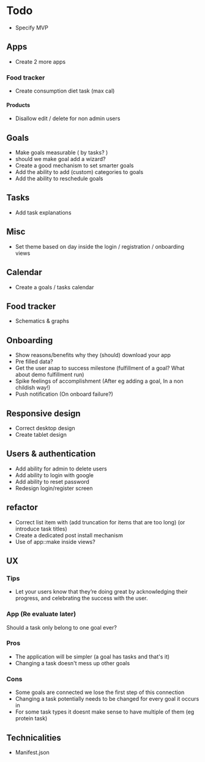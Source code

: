 # Todo

- Specify MVP


## Apps

- Create 2 more apps


### Food tracker

- Create consumption diet task (max cal)

#### Products

- Disallow edit / delete for non admin users


## Goals

- Make goals measurable ( by tasks? )
- should we make goal add a wizard?
- Create a good mechanism to set smarter goals
- Add the ability to add (custom) categories to goals
- Add the ability to reschedule goals


## Tasks

- Add task explanations


## Misc

- Set theme based on day inside the login / registration / onboarding views


## Calendar

- Create a goals / tasks calendar


## Food tracker

- Schematics & graphs


## Onboarding

- Show reasons/benefits why they (should) download your app
- Pre filled data?
- Get the user asap to success milestone (fulfillment of a goal? What about demo fulfillment run)
- Spike feelings of accomplishment (After eg adding a goal,  In a non childish way!)
- Push notification (On onboard failure?)


## Responsive design

- Correct desktop design
- Create tablet design


## Users & authentication

- Add ability for admin to delete users
- Add ability to login with google
- Add ability to reset password
- Redesign login/register screen


## refactor

- Correct list item with (add truncation for items that are too long) (or introduce task titles)
- Create a dedicated post install mechanism
- Use of app::make inside views?


## UX

### Tips

- Let your users know that they’re doing great by acknowledging their progress, and celebrating the success with the user.


### App (Re evaluate later)

Should a task only belong to one goal ever?

### Pros

- The application will be simpler (a goal has tasks and that's it)
- Changing a task doesn't mess up other goals


### Cons

- Some goals are connected we lose the first step of this connection 
- Changing a task potentially needs to be changed for every goal it occurs in
- For some task types it doesnt make sense to have multiple of them (eg protein task)


## Technicalities

- Manifest.json